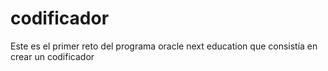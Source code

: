 # codificador
Este es el primer reto del programa oracle next education que consistía en crear un codificador 
